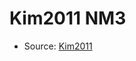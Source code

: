 <a name="material" />

# Kim2011 NM3
<script type="application/ld+json">
  {
    "@context": "https://schema.org/",
    "@type": "ChemicalSubstance",
    "http://purl.org/dc/terms/conformsTo":
      {
        "@type": "CreativeWork",
        "@id": "https://bioschemas.org/profiles/ChemicalSubstance/0.4-RELEASE/"
      },
    "@id": "https://egonw.github.io/nanowiki/nanowiki295.html#material",
    "name": "Kim2011 NM3",
    "sameAs": "http://127.0.0.1/mediawiki/index.php/Special:URIResolver/Kim2011_NM3"
  }
</script>


* Source: [Kim2011](http://127.0.0.1/mediawiki/index.php/Special:URIResolver/Kim2011)
